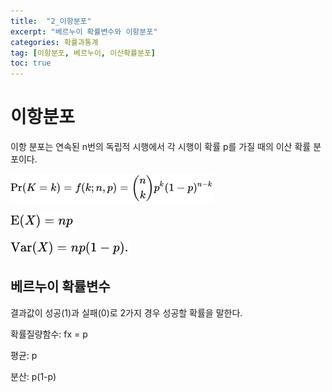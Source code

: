 ```yaml
---
title:  "2_이항분포"
excerpt: "베르누이 확률변수와 이항분포"
categories: 확률과통계
tag: [이항분포, 베르누이, 이산확률분포]
toc: true
---
```


# 이항분포

이항 분포는 연속된 n번의 독립적 시행에서 각 시행이 확률 p를 가질 때의 이산 확률 분포이다.

![img](../images/2021-07-01-검정과추정_대응비교/clip_image002.png)

![img](../images/2021-07-01-검정과추정_대응비교/clip_image003.png)

![img](../images/2021-07-01-검정과추정_대응비교/clip_image004.png)

##  베르누이 확률변수



결과값이 성공(1)과 실패(0)로 2가지 경우 성공할 확률을 말한다.

확률질량함수: fx = p

평균: p

분산: p(1-p)
